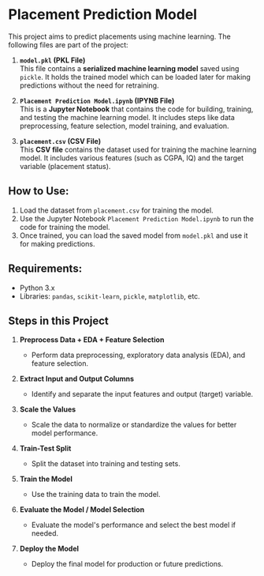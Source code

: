 # Placement Prediction Model

This project aims to predict placements using machine learning. The following files are part of the project:

1. **`model.pkl` (PKL File)**  
   This file contains a **serialized machine learning model** saved using `pickle`. It holds the trained model which can be loaded later for making predictions without the need for retraining.

2. **`Placement Prediction Model.ipynb` (IPYNB File)**  
   This is a **Jupyter Notebook** that contains the code for building, training, and testing the machine learning model. It includes steps like data preprocessing, feature selection, model training, and evaluation.

3. **`placement.csv` (CSV File)**  
   This **CSV file** contains the dataset used for training the machine learning model. It includes various features (such as CGPA, IQ) and the target variable (placement status).

## How to Use:
1. Load the dataset from `placement.csv` for training the model.
2. Use the Jupyter Notebook `Placement Prediction Model.ipynb` to run the code for training the model.
3. Once trained, you can load the saved model from `model.pkl` and use it for making predictions.

## Requirements:
- Python 3.x
- Libraries: `pandas`, `scikit-learn`, `pickle`, `matplotlib`, etc.


## Steps in this Project

1. **Preprocess Data + EDA + Feature Selection**  
   - Perform data preprocessing, exploratory data analysis (EDA), and feature selection.

2. **Extract Input and Output Columns**  
   - Identify and separate the input features and output (target) variable.

3. **Scale the Values**  
   - Scale the data to normalize or standardize the values for better model performance.

4. **Train-Test Split**  
   - Split the dataset into training and testing sets.

5. **Train the Model**  
   - Use the training data to train the model.

6. **Evaluate the Model / Model Selection**  
   - Evaluate the model's performance and select the best model if needed.

7. **Deploy the Model**  
   - Deploy the final model for production or future predictions.

